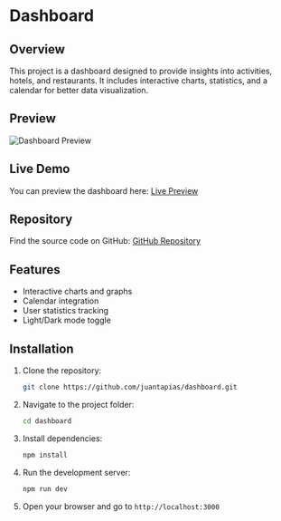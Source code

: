 # Dashboard

## Overview
This project is a dashboard designed to provide insights into activities, hotels, and restaurants. It includes interactive charts, statistics, and a calendar for better data visualization.

## Preview
![Dashboard Preview]([./dashboard.png](https://mir-s3-cdn-cf.behance.net/project_modules/fs/2da6ed221904267.67dc4050b92e4.png))

## Live Demo
You can preview the dashboard here: [Live Preview](https://dashboard-git-develop-juan-tapias-projects.vercel.app/)

## Repository
Find the source code on GitHub: [GitHub Repository](https://github.com/juantapias/dashboard)

## Features
- Interactive charts and graphs
- Calendar integration
- User statistics tracking
- Light/Dark mode toggle

## Installation
1. Clone the repository:
   ```sh
   git clone https://github.com/juantapias/dashboard.git
   ```
2. Navigate to the project folder:
   ```sh
   cd dashboard
   ```
3. Install dependencies:
   ```sh
   npm install
   ```
4. Run the development server:
   ```sh
   npm run dev
   ```
5. Open your browser and go to `http://localhost:3000`
